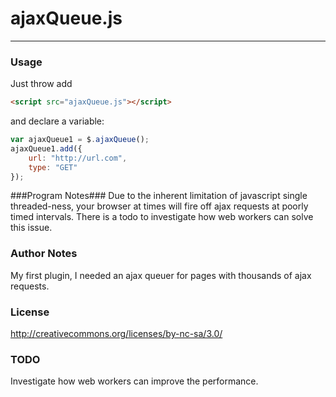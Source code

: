 # ajaxQueue.js #
---

### Usage ###
Just throw add 
``` html
<script src="ajaxQueue.js"></script> 
```

and declare a variable:
``` javascript
var ajaxQueue1 = $.ajaxQueue();
ajaxQueue1.add({
	url: "http://url.com",
	type: "GET"
});
```


###Program Notes###
  Due to the inherent limitation of javascript single threaded-ness,
  your browser at times will fire off ajax requests at poorly timed intervals.
  There is a todo to investigate how web workers can solve this issue.

### Author Notes ###
  My first plugin, I needed an ajax queuer for pages with thousands of ajax requests.
  
### License ###
http://creativecommons.org/licenses/by-nc-sa/3.0/

### TODO ###
  Investigate how web workers can improve the performance.
